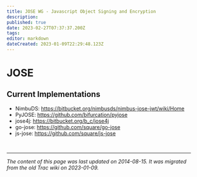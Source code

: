 ```yaml
---
title: JOSE WG - Javascript Object Signing and Encryption
description: 
published: true
date: 2023-02-27T07:37:37.200Z
tags: 
editor: markdown
dateCreated: 2023-01-09T22:29:48.123Z
---
```


# JOSE
## Current Implementations
- NimbuDS: https://bitbucket.org/nimbusds/nimbus-jose-jwt/wiki/Home
- PyJOSE: https://github.com/bifurcation/pyjose
- jose4j: https://bitbucket.org/b_c/jose4j
- go-jose: https://github.com/square/go-jose
- js-jose: https://github.com/square/js-jose

&nbsp;
&nbsp;
&nbsp;

---

*The content of this page was last updated on 2014-08-15. It was migrated from the old Trac wiki on 2023-01-09.*